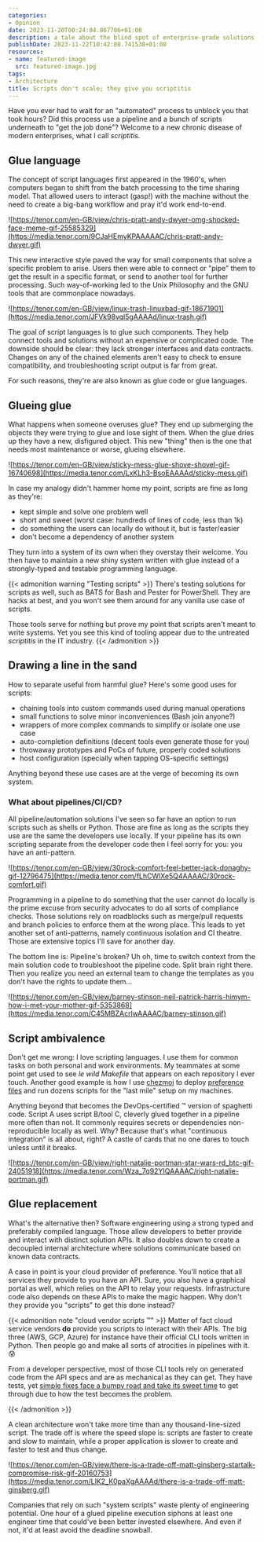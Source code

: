 ```yaml
---
categories:
- Opinion
date: 2023-11-20T00:24:04.867706+01:00
description: a tale about the blind spot of enterprise-grade solutions
publishDate: 2023-11-22T10:42:08.741538+01:00
resources:
- name: featured-image
  src: featured-image.jpg
tags:
- Architecture
title: Scripts don't scale; they give you scriptitis
---
```


Have you ever had to wait for an "automated" process to unblock you that took
hours? Did this process use a pipeline and a bunch of scripts underneath to "get
the job done"? Welcome to a new chronic disease of modern enterprises, what I
call _scriptitis_.

<!--more-->

## Glue language

The concept of script languages first appeared in the 1960's, when computers
began to shift from the batch processing to the time sharing model. That allowed
users to interact (gasp!) with the machine without the need to create a big-bang
workflow and pray it'd work end-to-end.

![https://tenor.com/en-GB/view/chris-pratt-andy-dwyer-omg-shocked-face-meme-gif-25585329](https://media.tenor.com/9CJaHEmyKPAAAAAC/chris-pratt-andy-dwyer.gif)

This new interactive style paved the way for small components that solve a
specific problem to arise. Users then were able to connect or "pipe" them to
get the result in a specific format, or send to another tool for further
processing. Such way-of-working led to the Unix Philosophy and the GNU tools
that are commonplace nowadays.

![https://tenor.com/en-GB/view/linux-trash-linuxbad-gif-18671901](https://media.tenor.com/JFVk98vql5gAAAAd/linux-trash.gif)

The goal of script languages is to glue such components. They help connect
tools and solutions without an expensive or complicated code. The downside
should be clear: they lack stronger interfaces and data contracts. Changes on
any of the chained elements aren't easy to check to ensure compatibility, and
troubleshooting script output is far from great.

For such reasons, they're are also known as glue code or glue languages.

## Glueing glue

What happens when someone overuses glue? They end up submerging the objects
they were trying to glue and lose sight of them. When the glue dries up they
have a new, disfigured object. This new "thing" then is the one that needs most
maintenance or worse, glueing elsewhere.

![https://tenor.com/en-GB/view/sticky-mess-glue-shove-shovel-gif-16740698](https://media.tenor.com/LxKLh3-BsoEAAAAd/sticky-mess.gif)

In case my analogy didn't hammer home my point, scripts are fine as long as
they're:

- kept simple and solve one problem well
- short and sweet (worst case: hundreds of lines of code, less than 1k)
- do something the users can locally do without it, but is faster/easier
- don't become a dependency of another system

They turn into a system of its own when they overstay their welcome. You then
have to maintain a new shiny system written with glue instead of a
strongly-typed and testable programming language.

{{< admonition warning "Testing scripts" >}}
There's testing solutions for scripts as well, such as BATS for Bash and Pester
for PowerShell. They are hacks at best, and you won't see them around for any
vanilla use case of scripts.

Those tools serve for nothing but prove my point that scripts aren't meant to
write systems. Yet you see this kind of tooling appear due to the untreated
_scriptitis_ in the IT industry.
{{< /admonition >}}

## Drawing a line in the sand

How to separate useful from harmful glue? Here's some good uses for scripts:

- chaining tools into custom commands used during manual operations
- small functions to solve minor inconveniences (Bash join anyone?)
- wrappers of more complex commands to simplify or isolate one use case
- auto-completion definitions (decent tools even generate those for you)
- throwaway prototypes and PoCs of future, properly coded solutions
- host configuration (specially when tapping OS-specific settings)

Anything beyond these use cases are at the verge of becoming its own system.

### What about pipelines/CI/CD?

All pipeline/automation solutions I've seen so far have an option to run scripts
such as shells or Python. Those are fine as long as the scripts they use are the
same the developers use locally. If your pipeline has its own scripting separate
from the developer code then I feel sorry for you: you have an anti-pattern.

![https://tenor.com/en-GB/view/30rock-comfort-feel-better-jack-donaghy-gif-12796475](https://media.tenor.com/fLhCWlXe5Q4AAAAC/30rock-comfort.gif)

Programming in a pipeline to do something that the user cannot do locally is the
prime excuse from security advocates to do all sorts of compliance checks.
Those solutions rely on roadblocks such as merge/pull requests and branch
policies to enforce them at the wrong place. This leads to yet another set of
anti-patterns, namely continuous isolation and CI theatre. Those are extensive
topics I'll save for another day.

The bottom line is: Pipeline's broken? Uh oh, time to switch context from the
main solution code to troubleshoot the pipeline code. Split brain right there.
Then you realize you need an external team to change the templates as you don't
have the rights to update them...

![https://tenor.com/en-GB/view/barney-stinson-neil-patrick-harris-himym-how-i-met-your-mother-gif-5353868](https://media.tenor.com/C45MBZAcrlwAAAAC/barney-stinson.gif)

## Script ambivalence

Don't get me wrong: I love scripting languages. I use them for common tasks on
both personal and work environments. My teammates at some point get used to see
_le wild Makefile_ that appears on each repository I ever touch. Another good
example is how I use [chezmoi][chezmoi] to deploy [preference files][dotfiles]
and run dozens scripts for the "last mile" setup on my machines.

[chezmoi]: https://www.chezmoi.io
[dotfiles]: https://github.com/wwmoraes/dotfiles

Anything beyond that becomes the DevOps-certified ™️ version of spaghetti code.
Script A uses script B/tool C, cleverly glued together in a pipeline more often
than not. It commonly requires secrets or dependencies non-reproducible locally
as well. Why? Because that's what "continuous integration" is all about, right?
A castle of cards that no one dares to touch unless until it breaks.

![https://tenor.com/en-GB/view/right-natalie-portman-star-wars-rd_btc-gif-24051918](https://media.tenor.com/Wza_7q92YIQAAAAC/right-natalie-portman.gif)

## Glue replacement

What's the alternative then? Software engineering using a strong typed and
preferably compiled language. Those allow developers to better provide and
interact with distinct solution APIs. It also doubles down to create a
decoupled internal architecture where solutions communicate based on known data
contracts.

A case in point is your cloud provider of preference. You'll notice that all
services they provide to you have an API. Sure, you also have a graphical
portal as well, which relies on the API to relay your requests. Infrastructure
code also depends on these APIs to make the magic happen. Why don't they provide
you "scripts" to get this done instead?

{{< admonition note "cloud vendor scripts ™️" >}}
Matter of fact cloud service vendors **do** provide you scripts to interact
with their APIs. The big three (AWS, GCP, Azure) for instance have their
official CLI tools written in Python. Then people go and make all sorts of
atrocities in pipelines with it. 😰

From a developer perspective, most of those CLI tools rely on generated code
from the API specs and are as mechanical as they can get. They have tests, yet
[simple fixes face a bumpy road and take its sweet time][azcli-fix] to get
through due to how the test becomes the problem.

[azcli-fix]: https://github.com/Azure/azure-cli/pull/26013#issuecomment-1651158706
{{< /admonition >}}

A clean architecture won't take more time than any thousand-line-sized script.
The trade off is where the speed slope is: scripts are faster to create and
slow to maintain, while a proper application is slower to create and faster
to test and thus change.

![https://tenor.com/en-GB/view/there-is-a-trade-off-matt-ginsberg-startalk-compromise-risk-gif-20160753](https://media.tenor.com/LlK2_K0paXgAAAAd/there-is-a-trade-off-matt-ginsberg.gif)

Companies that rely on such "system scripts" waste plenty of engineering
potential. One hour of a glued pipeline execution siphons at least one engineer
time that could've been better invested elsewhere. And even if not, it'd at
least avoid the deadline snowball.
